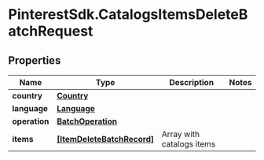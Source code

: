 # PinterestSdk.CatalogsItemsDeleteBatchRequest

## Properties

Name | Type | Description | Notes
------------ | ------------- | ------------- | -------------
**country** | [**Country**](Country.md) |  | 
**language** | [**Language**](Language.md) |  | 
**operation** | [**BatchOperation**](BatchOperation.md) |  | 
**items** | [**[ItemDeleteBatchRecord]**](ItemDeleteBatchRecord.md) | Array with catalogs items | 


